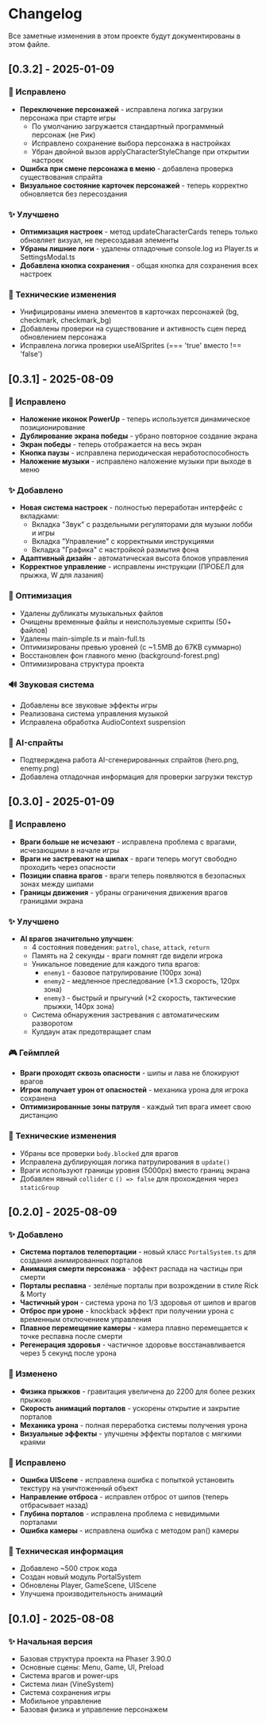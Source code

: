 # Changelog

Все заметные изменения в этом проекте будут документированы в этом файле.

## [0.3.2] - 2025-01-09

### 🐛 Исправлено
- **Переключение персонажей** - исправлена логика загрузки персонажа при старте игры
  - По умолчанию загружается стандартный программный персонаж (не Рик)
  - Исправлено сохранение выбора персонажа в настройках
  - Убран двойной вызов applyCharacterStyleChange при открытии настроек
- **Ошибка при смене персонажа в меню** - добавлена проверка существования спрайта
- **Визуальное состояние карточек персонажей** - теперь корректно обновляется без пересоздания

### ✨ Улучшено
- **Оптимизация настроек** - метод updateCharacterCards теперь только обновляет визуал, не пересоздавая элементы
- **Убраны лишние логи** - удалены отладочные console.log из Player.ts и SettingsModal.ts
- **Добавлена кнопка сохранения** - общая кнопка для сохранения всех настроек

### 🔧 Технические изменения
- Унифицированы имена элементов в карточках персонажей (bg, checkmark, checkmark_bg)
- Добавлены проверки на существование и активность сцен перед обновлением персонажа
- Исправлена логика проверки useAISprites (=== 'true' вместо !== 'false')

## [0.3.1] - 2025-08-09

### 🐛 Исправлено
- **Наложение иконок PowerUp** - теперь используется динамическое позиционирование
- **Дублирование экрана победы** - убрано повторное создание экрана
- **Экран победы** - теперь отображается на весь экран
- **Кнопка паузы** - исправлена периодическая неработоспособность
- **Наложение музыки** - исправлено наложение музыки при выходе в меню

### ✨ Добавлено
- **Новая система настроек** - полностью переработан интерфейс с вкладками:
  - Вкладка "Звук" с раздельными регуляторами для музыки лобби и игры
  - Вкладка "Управление" с корректными инструкциями
  - Вкладка "Графика" с настройкой размытия фона
- **Адаптивный дизайн** - автоматическая высота блоков управления
- **Корректное управление** - исправлены инструкции (ПРОБЕЛ для прыжка, W для лазания)

### 🧹 Оптимизация
- Удалены дубликаты музыкальных файлов
- Очищены временные файлы и неиспользуемые скрипты (50+ файлов)
- Удалены main-simple.ts и main-full.ts
- Оптимизированы превью уровней (с ~1.5MB до 67KB суммарно)
- Восстановлен фон главного меню (background-forest.png)
- Оптимизирована структура проекта

### 🔊 Звуковая система
- Добавлены все звуковые эффекты игры
- Реализована система управления музыкой
- Исправлена обработка AudioContext suspension

### 🎨 AI-спрайты
- Подтверждена работа AI-сгенерированных спрайтов (hero.png, enemy.png)
- Добавлена отладочная информация для проверки загрузки текстур

## [0.3.0] - 2025-01-09

### 🐛 Исправлено
- **Враги больше не исчезают** - исправлена проблема с врагами, исчезающими в начале игры
- **Враги не застревают на шипах** - враги теперь могут свободно проходить через опасности
- **Позиции спавна врагов** - враги теперь появляются в безопасных зонах между шипами
- **Границы движения** - убраны ограничения движения врагов границами экрана

### ✨ Улучшено
- **AI врагов значительно улучшен**:
  - 4 состояния поведения: `patrol`, `chase`, `attack`, `return`
  - Память на 2 секунды - враги помнят где видели игрока
  - Уникальное поведение для каждого типа врагов:
    - `enemy1` - базовое патрулирование (100px зона)
    - `enemy2` - медленное преследование (×1.3 скорость, 120px зона)
    - `enemy3` - быстрый и прыгучий (×2 скорость, тактические прыжки, 140px зона)
  - Система обнаружения застревания с автоматическим разворотом
  - Кулдаун атак предотвращает спам
  
### 🎮 Геймплей
- **Враги проходят сквозь опасности** - шипы и лава не блокируют врагов
- **Игрок получает урон от опасностей** - механика урона для игрока сохранена
- **Оптимизированные зоны патруля** - каждый тип врага имеет свою дистанцию

### 🔧 Технические изменения
- Убраны все проверки `body.blocked` для врагов
- Исправлена дублирующая логика патрулирования в `update()`
- Враги используют границы уровня (5000px) вместо границ экрана
- Добавлен явный `collider` с `() => false` для прохождения через `staticGroup`

## [0.2.0] - 2025-08-09

### ✨ Добавлено
- **Система порталов телепортации** - новый класс `PortalSystem.ts` для создания анимированных порталов
- **Анимация смерти персонажа** - эффект распада на частицы при смерти
- **Порталы респавна** - зелёные порталы при возрождении в стиле Rick & Morty
- **Частичный урон** - система урона по 1/3 здоровья от шипов и врагов
- **Отброс при уроне** - knockback эффект при получении урона с временным отключением управления
- **Плавное перемещение камеры** - камера плавно перемещается к точке респавна после смерти
- **Регенерация здоровья** - частичное здоровье восстанавливается через 5 секунд после урона

### 🔧 Изменено
- **Физика прыжков** - гравитация увеличена до 2200 для более резких прыжков
- **Скорость анимаций порталов** - ускорены открытие и закрытие порталов
- **Механика урона** - полная переработка системы получения урона
- **Визуальные эффекты** - улучшены эффекты порталов с мягкими краями

### 🐛 Исправлено
- **Ошибка UIScene** - исправлена ошибка с попыткой установить текстуру на уничтоженный объект
- **Направление отброса** - исправлен отброс от шипов (теперь отбрасывает назад)
- **Глубина порталов** - исправлена проблема с невидимыми порталами
- **Ошибка камеры** - исправлена ошибка с методом pan() камеры

### 📝 Техническая информация
- Добавлено ~500 строк кода
- Создан новый модуль PortalSystem
- Обновлены Player, GameScene, UIScene
- Улучшена производительность анимаций

## [0.1.0] - 2025-08-08

### ✨ Начальная версия
- Базовая структура проекта на Phaser 3.90.0
- Основные сцены: Menu, Game, UI, Preload
- Система врагов и power-ups
- Система лиан (VineSystem)
- Система сохранения игры
- Мобильное управление
- Базовая физика и управление персонажем